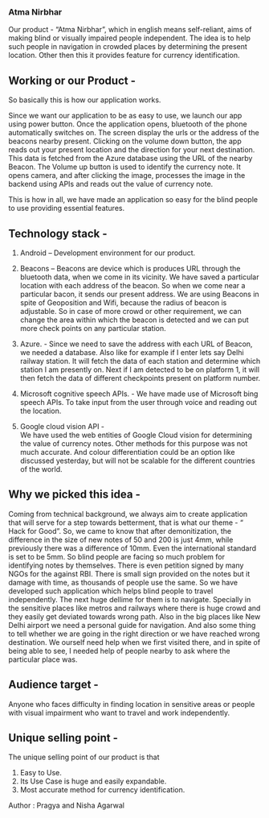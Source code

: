 ### Atma Nirbhar 
              
Our product - “Atma Nirbhar”, which in english means self-reliant, aims of making blind or visually impaired people independent. The idea is to help such people in navigation in crowded places by determining the present location. Other then this it provides feature for currency identification.

## Working or our Product - 

So basically this is how our application works.

Since we want our application to be as easy to use, we launch our app using power button. Once the application opens, bluetooth of the phone automatically switches on. The screen display the urls or the address of the beacons nearby present. Clicking on the volume down button, the app reads out your present location and the direction for your next destination. This data is fetched from the Azure database using the URL of the nearby Beacon. The Volume up button is used to identify the currency note. It opens camera, and after clicking the image, processes the image in the backend using APIs and reads out the value of currency note.

This is how in all, we have made an application so easy for the blind people to use providing essential features.

## Technology stack -

1. Android – Development environment for our product. 

2. Beacons – Beacons are device which is produces URL through the bluetooth data, when we come in its vicinity. We have saved a particular location with each address of the beacon. So when we come near a particular bacon, it sends our present address. We are using Beacons in spite of Geoposition and Wifi, because the radius of beacon is adjustable. So in case of more crowd or other requirement, we can change the area within which the beacon is detected and we can put more check points on any particular station. 

3. Azure.  - Since we need to save the address with each URL of Beacon, we needed a database. Also like for example if I enter lets say Delhi railway station. It will fetch the data of each station and determine which station I am presently on. Next if I am detected to be on platform 1, it will then fetch the data of different checkpoints present on platform number. 

4. Microsoft cognitive speech APIs. -      We have made use of Microsoft bing speech APIs. To take input from the user through voice and reading out the location.     

5. Google cloud vision API -               
 We have used the web entities of Google Cloud vision for determining the value of currency notes. Other methods for this purpose was not much accurate. And colour differentiation could be an option like discussed yesterday, but will not be scalable for the different countries of the world. 


## Why we picked this idea  -

Coming from technical background, we always aim to create application that will serve for a step towards betterment, that is what our theme - “ Hack for Good”. 
So, we came to know that after demonitization, the difference in the size of new notes of 50 and 200 is just 4mm, while previously there was a difference of 10mm. Even the international standard is set to be 5mm. So blind people are facing so much problem for identifying notes by themselves. There is even petition signed by many NGOs for the against RBI. There is small sign provided on the notes but it damage with time, as thousands of people use the same. So we have developed such application which helps blind people to travel independently. The next huge dellime for them is to navigate. Specially in the sensitive places like metros and railways where there is huge crowd and they easily get deviated towards wrong path. Also in the big places like New Delhi airport we need a personal guide for navigation. And also some thing to tell whether we are going in the right direction or we have reached wrong destination. We ourself need help when we first visited there, and in spite of being able to see, I needed help of people nearby to ask where the particular place was. 

## Audience target -
Anyone who faces difficulty in finding location in sensitive areas or people with visual impairment who want to travel and work independently.

## Unique selling point -

The unique selling point of our product is that
1. Easy to Use.
2. Its Use Case is huge and easily expandable. 
3. Most accurate method for currency identification. 


Author : Pragya and Nisha Agarwal




